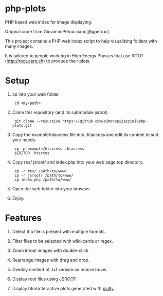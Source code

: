 php-plots
=========

PHP based web index for image displaying.

Original code from Giovanni Petrucciani (@gpetruc).

This project contains a PHP web index script to help visualizing folders with many images.

It is tailored to people working in High Energy Physics that use ROOT (http://root.cern.ch) to produce their plots.

# Setup

1. cd into your web folder

        cd <my-path>
        
1. Clone this repository (and its submodule jsroot)

        git clone --recursive https://github.com/simonepigazzini/php-plots.git
        
1. Copy the example/htaccess file into .htaccess and edit its content to suit your needs.
 
        cp -p example/htaccess .htaccess
        $EDITOR .htacces

1. Copy res/ jsroot/ and index.php into your web page top directory.

        cp -r res/ /path/to/www/
        cp -r jsroot/ /path/to/www/
        cp index.php /path/to/www/
        
1. Open the web folder into your browser.

1. Enjoy.


# Features

1. Detect if a file is present with multiple formats.

1. Filter files to be selected with wild-cards or regex.

1. Zoom in/out images with double-click.

1. Rearrange images with drag and drop.

1. Overlay content of .txt version on mouse hover.

1. Display root files using [JSROOT](https://root.cern.ch/js/)

1. Display html interactive plots generated with [plotly](https://plotly.com/)

